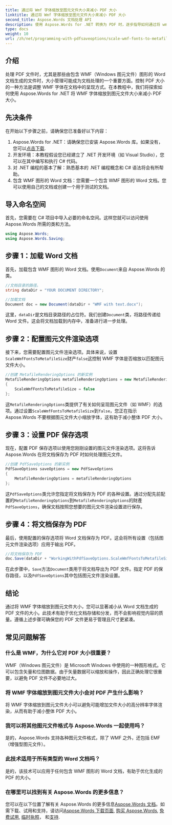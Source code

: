 ```yaml
---
title: 通过将 Wmf 字体缩放至图元文件大小来减小 PDF 大小
linktitle: 通过将 Wmf 字体缩放至图元文件大小来减小 PDF 大小
second_title: Aspose.Words 文档处理 API
description: 使用 Aspose.Words for .NET 转换为 PDF 时，逐步指导如何通过将 wmf 字体缩放为图元文件大小来减小 pdf 大小。
type: docs
weight: 10
url: /zh/net/programming-with-pdfsaveoptions/scale-wmf-fonts-to-metafile-size/
---
```

## 介绍

处理 PDF 文件时，尤其是那些由包含 WMF（Windows 图元文件）图形的 Word 文档生成的文件时，大小管理可能成为文档处理的一个重要方面。控制 PDF 大小的一种方法是调整 WMF 字体在文档中的呈现方式。在本教程中，我们将探索如何使用 Aspose.Words for .NET 将 WMF 字体缩放到图元文件大小来减小 PDF 大小。

## 先决条件

在开始以下步骤之前，请确保您已准备好以下内容：

1. Aspose.Words for .NET：请确保您已安装 Aspose.Words 库。如果没有，您可以[点击下载](https://releases.aspose.com/words/net/).
2. 开发环境：本教程假设您已经建立了 .NET 开发环境（如 Visual Studio），您可以在其中编写和执行 C# 代码。
3. 对 .NET 编程的基本了解：熟悉基本的 .NET 编程概念和 C# 语法将会有所帮助。
4. 包含 WMF 图形的 Word 文档：您需要一个包含 WMF 图形的 Word 文档。您可以使用自己的文档或创建一个用于测试的文档。

## 导入命名空间

首先，您需要在 C# 项目中导入必要的命名空间。这样您就可以访问使用 Aspose.Words 所需的类和方法。

```csharp
using Aspose.Words;
using Aspose.Words.Saving;
```

## 步骤 1：加载 Word 文档

首先，加载包含 WMF 图形的 Word 文档。使用`Document`来自 Aspose.Words 的类。

```csharp
//文档目录的路径。
string dataDir = "YOUR DOCUMENT DIRECTORY";

//加载文档
Document doc = new Document(dataDir + "WMF with text.docx");
```

这里，`dataDir`是文档目录路径的占位符。我们创建`Document`类，将路径传递给 Word 文件。这会将文档加载到内存中，准备进行进一步处理。

## 步骤 2：配置图元文件渲染选项

接下来，您需要配置图元文件渲染选项。具体来说，设置`ScaleWmfFontsToMetafileSize`财产`false`这控制 WMF 字体是否缩放以匹配图元文件大小。

```csharp
//创建 MetafileRenderingOptions 的新实例
MetafileRenderingOptions metafileRenderingOptions = new MetafileRenderingOptions
{
    ScaleWmfFontsToMetafileSize = false
};
```

这`MetafileRenderingOptions`类提供了有关如何呈现图元文件（如 WMF）的选项。通过设置`ScaleWmfFontsToMetafileSize`到`false`，您正在指示 Aspose.Words 不要根据图元文件大小缩放字体，这有助于减小整体 PDF 大小。

## 步骤 3：设置 PDF 保存选项

现在，配置 PDF 保存选项以使用您刚刚设置的图元文件渲染选项。这将告诉 Aspose.Words 在将文档保存为 PDF 时如何处理图元文件。

```csharp
//创建 PdfSaveOptions 的新实例
PdfSaveOptions saveOptions = new PdfSaveOptions
{
    MetafileRenderingOptions = metafileRenderingOptions
};
```

这`PdfSaveOptions`类允许您指定将文档保存为 PDF 的各种设置。通过分配先前配置的`MetafileRenderingOptions`到`MetafileRenderingOptions`的財產`PdfSaveOptions`，确保文档按照您想要的图元文件渲染设置进行保存。

## 步骤 4：将文档保存为 PDF

最后，使用配置的保存选项将 Word 文档保存为 PDF。这会将所有设置（包括图元文件渲染选项）应用于输出 PDF。


```csharp
//将文档保存为 PDF
doc.Save(dataDir + "WorkingWithPdfSaveOptions.ScaleWmfFontsToMetafileSize.pdf", saveOptions);
```

在此步骤中，`Save`方法`Document`类用于将文档导出为 PDF 文件。指定 PDF 的保存路径，以及`PdfSaveOptions`其中包括图元文件渲染设置。

## 结论

通过将 WMF 字体缩放到图元文件大小，您可以显著减小从 Word 文档生成的 PDF 文件的大小。此技术有助于优化文档存储和分发，而不会影响视觉内容的质量。遵循上述步骤可确保您的 PDF 文件更易于管理且尺寸更紧凑。

## 常见问题解答

### 什么是 WMF，为什么它对 PDF 大小很重要？

WMF（Windows 图元文件）是 Microsoft Windows 中使用的一种图形格式。它可以包含矢量和位图数据。由于矢量数据可以缩放和操作，因此正确处理它很重要，以避免 PDF 文件不必要地过大。

### 将 WMF 字体缩放到图元文件大小会对 PDF 产生什么影响？

将 WMF 字体缩放到图元文件大小可以避免可能增加文件大小的高分辨率字体渲染，从而有助于减小整体 PDF 大小。

### 我可以将其他图元文件格式与 Aspose.Words 一起使用吗？

是的，Aspose.Words 支持各种图元文件格式，除了 WMF 之外，还包括 EMF（增强型图元文件）。

### 此技术适用于所有类型的 Word 文档吗？

是的，该技术可以应用于任何包含 WMF 图形的 Word 文档，有助于优化生成的 PDF 的大小。

### 在哪里可以找到有关 Aspose.Words 的更多信息？

您可以在以下位置了解有关 Aspose.Words 的更多信息[Aspose.Words 文档](https://reference.aspose.com/words/net/)。如需下载、试用和支持，请访问[Aspose.Words 下载页面](https://releases.aspose.com/words/net/), [购买 Aspose.Words](https://purchase.aspose.com/buy), [免费试用](https://releases.aspose.com/), [临时执照](https://purchase.aspose.com/temporary-license/)， 和[支持](https://forum.aspose.com/c/words/8).